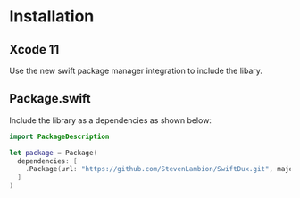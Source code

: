 # Installation

## Xcode 11

Use the new swift package manager integration to include the libary.

## Package.swift

Include the library as a dependencies as shown below:

```swift
import PackageDescription

let package = Package(
  dependencies: [
    .Package(url: "https://github.com/StevenLambion/SwiftDux.git", majorVersion: 0, minor: 3)
  ]
)
```
